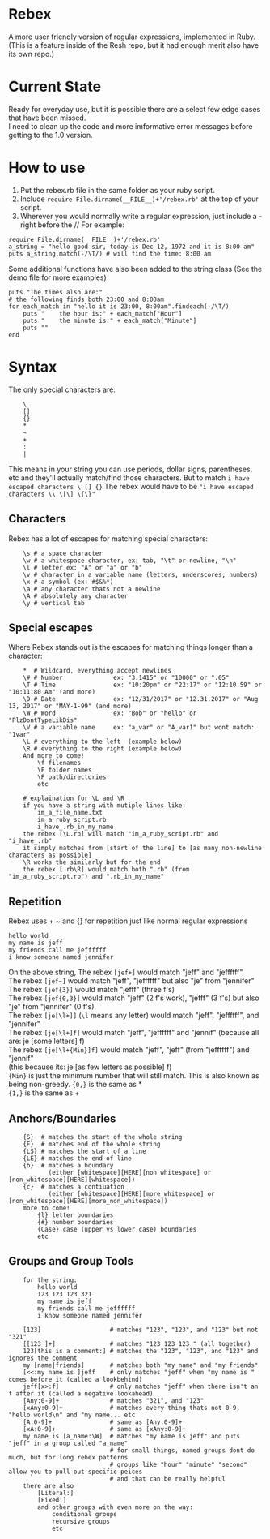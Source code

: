 # Rebex
A more user friendly version of regular expressions, implemented in Ruby.
(This is a feature inside of the Resh repo, but it had enough merit also have its own repo.)

# Current State
Ready for everyday use, but it is possible there are a select few edge cases that have been missed.<br>
I need to clean up the code and more imformative error messages before getting to the 1.0 version.<br>


# How to use
1. Put the rebex.rb file in the same folder as your ruby script.
2. Include `require File.dirname(__FILE__)+'/rebex.rb'` at the top of your script.
3. Wherever you would normally write a regular expression, just include a - right before the //
For example:
```
require File.dirname(__FILE__)+'/rebex.rb'
a_string = "hello good sir, today is Dec 12, 1972 and it is 8:00 am"
puts a_string.match(-/\T/) # will find the time: 8:00 am
```
Some additional functions have also been added to the string class
(See the demo file for more examples)
```
puts "The times also are:"
# the following finds both 23:00 and 8:00am
for each_match in "hello it is 23:00, 8:00am".findeach(-/\T/)
    puts "    the hour is:" + each_match["Hour"]
    puts "    the minute is:" + each_match["Minute"]
    puts ""
end
```


# Syntax
The only special characters are:<br>
```
    \
    []
    {}
    *
    ~
    +
    :
    |
```
This means in your string you can use periods, dollar signs, parentheses, etc and they'll actually match/find those characters.
But to match `i have escaped characters \ [] {}`
The rebex would have to be `"i have escaped characters \\ \[\] \{\}"`


## Characters
Rebex has a lot of escapes for matching special characters:
```
    \s # a space character
    \w # a whitespace character, ex: tab, "\t" or newline, "\n"
    \l # letter ex: "A" or "a" or "b"
    \v # character in a variable name (letters, underscores, numbers) 
    \x # a symbol (ex: #$&%*) 
    \a # any character thats not a newline
    \A # absolutely any character 
    \y # vertical tab 
```

## Special escapes
Where Rebex stands out is the escapes for matching things longer than a character:
```
    *  # Wildcard, everything accept newlines
    \# # Number              ex: "3.1415" or "10000" or ".05"
    \T # Time                ex: "10:20pm" or "22:17" or "12:10.59" or "10:11:80 Am" (and more)
    \D # Date                ex: "12/31/2017" or "12.31.2017" or "Aug 13, 2017" or "MAY-1-99" (and more)
    \W # Word                ex: "Bob" or "hello" or "PlzDontTypeLikDis"
    \V # a variable name     ex: "a_var" or "A_var1" but wont match: "1var"
    \L # everything to the left  (example below)
    \R # everything to the right (example below)
    And more to come!
        \f filenames
        \F folder names
        \P path/directories
        etc

    # explaination for \L and \R
    if you have a string with mutiple lines like:
        im_a_file_name.txt
        im_a_ruby_script.rb
        i_have_.rb_in_my_name
    the rebex [\L.rb] will match "im_a_ruby_script.rb" and "i_have_.rb"
    it simply matches from [start of the line] to [as many non-newline characters as possible]
    \R works the similarly but for the end
    the rebex [.rb\R] would match both ".rb" (from "im_a_ruby_script.rb") and ".rb_in_my_name"
```

## Repetition
Rebex uses + ~ and {} for repetition just like normal regular expressions
```
hello world
my name is jeff
my friends call me jeffffff
i know someone named jennifer
```
On the above string,
The rebex `[jef+]` would match "jeff" and "jeffffff"<br>
The rebex `[jef~]` would match "jeff", "jeffffff" but also "je" from "jennifer"<br>
The rebex `[jef{3}]` would match "jefff" (three f's)<br>
The rebex `[jef{0,3}]` would match "jeff" (2 f's work), "jefff" (3 f's) but also "je" from "jennifer" (0 f's)<br>
The rebex `[je[\l+]]` (`\l` means any letter) would match "jeff", "jeffffff", and "jennifer"<br>
The rebex `[je[\l+]f]` would match "jeff", "jeffffff" and "jennif" (because all are: je \[some letters] f)<br>
The rebex `[je[\l+{Min}]f]` would match "jeff", "jeff" (from "jeffffff") and "jennif" <br>
(this because its: je \[as few letters as possible] f)<br>
`{Min}` is just the minimum number that will still match. This is also known as being non-greedy.
`{0,}` is the same as * <br>
`{1,}` is the same as + <br>

## Anchors/Boundaries
```
    {S}  # matches the start of the whole string 
    {E}  # matches end of the whole string
    {LS} # matches the start of a line
    {LE} # matches the end of line
    {b}  # matches a boundary 
           (either [whitespace][HERE][non_whitespace] or [non_whitespace][HERE][whitespace])
    {c}  # matches a contiuation 
           (either [whitespace][HERE][more_whitespace] or [non_whitespace][HERE][more_non_whitespace])
    more to come!
        {l} letter boundaries
        {#} number boundaries
        {Case} case (upper vs lower case) boundaries
        etc
```

## Groups and Group Tools
```
    for the string:
        hello world
        123 123 123 321
        my name is jeff
        my friends call me jeffffff
        i know someone named jennifer

    [123]                   # matches "123", "123", and "123" but not "321"
    [[123 ]+]               # matches "123 123 123 " (all together)
    123[this is a comment:] # matches the "123", "123", and "123" and ignores the comment 
    my [name|friends]       # matches both "my name" and "my friends"
    [<<:my name is ]jeff    # only matches "jeff" when "my name is " comes before it (called a lookbehind)
    jeff[x>:f]              # only matches "jeff" when there isn't an f after it (called a negative lookahead)
    [Any:0-9]+              # matches "321", and "123"
    [xAny:0-9]+             # matches every thing thats not 0-9, "hello world\n" and "my name... etc
    [A:0-9]+                # same as [Any:0-9]+
    [xA:0-9]+               # same as [xAny:0-9]+
    my name is [a_name:\W]  # matches "my name is jeff" and puts "jeff" in a group called "a_name" 
                            # for small things, named groups dont do much, but for long rebex patterns
                            # groups like "hour" "minute" "second" allow you to pull out specific peices
                            # and that can be really helpful
    there are also 
        [Literal:]
        [Fixed:]
        and other groups with even more on the way:
            conditional groups
            recursive groups
            etc
```


